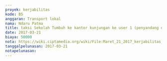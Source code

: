 ```yaml
---
proyek: kerjabilitas
kode: B5
anggaran: Transport lokal
nama: Ndaru Patma
title: taksi Sekolah Tumbuh ke kantor kunjungan ke user 1 (penyandang disablitas)
date: 2017-03-21
biaya: 50000
nota: https://wiki.ciptamedia.org/wiki/File:Maret_21_2017_kerjabilitas_B5_taksi_sekolahTumbuh_ke_kantor_ndaru.jpg
tanggalpelunasan: 2017-03-21
notapelunasan:
---
```

